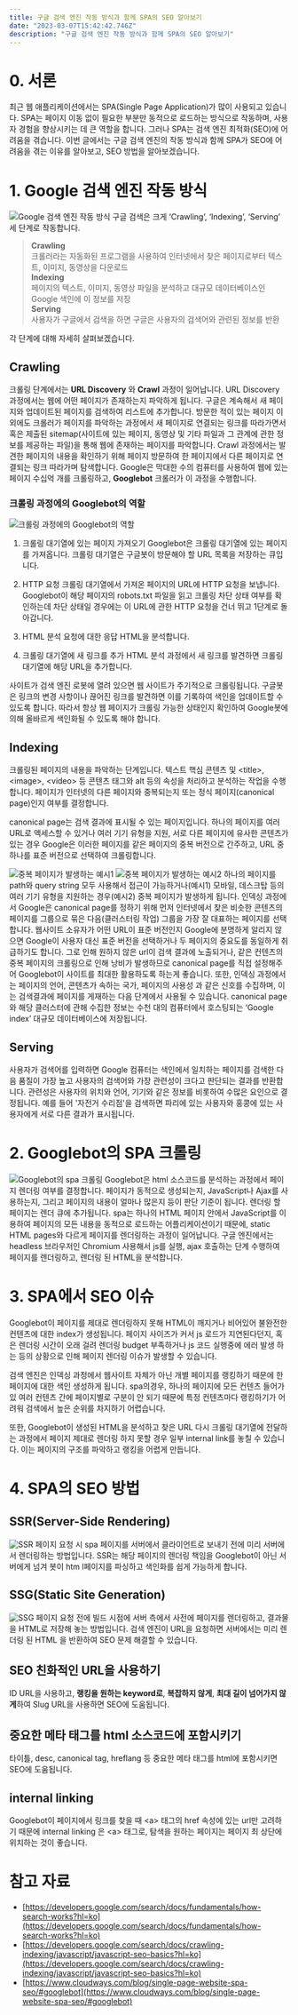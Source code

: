 ```yaml
---
title: 구글 검색 엔진 작동 방식과 함께 SPA의 SEO 알아보기
date: "2023-03-07T15:42:42.746Z"
description: "구글 검색 엔진 작동 방식과 함께 SPA의 SEO 알아보기"
---
```


# 0. 서론

최근 웹 애플리케이션에서는 SPA(Single Page Application)가 많이 사용되고 있습니다. SPA는 페이지 이동 없이 필요한 부분만 동적으로 로드하는 방식으로 작동하며, 사용자 경험을 향상시키는 데 큰 역할을 합니다. 그러나 SPA는 검색 엔진 최적화(SEO)에 어려움을 겪습니다. 이번 글에서는 구글 검색 엔진의 작동 방식과 함께 SPA가 SEO에 어려움을 겪는 이유를 알아보고, SEO 방법을 알아보겠습니다.

# 1. Google 검색 엔진 작동 방식

![Google 검색 엔진 작동 방식](./google_search_engine_process.png)
구글 검색은 크게 ‘Crawling’, ‘Indexing’, ‘Serving’ 세 단계로 작동합니다.

> **Crawling**  
> 크롤러라는 자동화된 프로그램을 사용하여 인터넷에서 찾은 페이지로부터 텍스트, 이미지, 동영상을 다운로드  
> **Indexing**  
> 페이지의 텍스트, 이미지, 동영상 파일을 분석하고 대규모 데이터베이스인 Google 색인에 이 정보를 저장  
> **Serving**  
> 사용자가 구글에서 검색을 하면 구글은 사용자의 검색어와 관련된 정보를 반환

각 단계에 대해 자세히 살펴보겠습니다.

## Crawling

크롤링 단계에서는 **URL Discovery** 와 **Crawl** 과정이 일어납니다. URL Discovery 과정에서는 웹에 어떤 페이지가 존재하는지 파악하게 됩니다. 구글은 계속해서 새 페이지와 업데이트된 페이지를 검색하여 리스트에 추가합니다. 방문한 적이 있는 페이지 이외에도 크롤러가 페이지를 파악하는 과정에서 새 페이지로 연결되는 링크를 따라가면서 혹은 제출된 sitemap(사이트에 있는 페이지, 동영상 및 기타 파일과 그 관계에 관한 정보를 제공하는 파일)을 통해 웹에 존재하는 페이지를 파악합니다. Crawl 과정에서는 발견한 페이지의 내용을 확인하기 위해 페이지 방문하여 한 페이지에서 다른 페이지로 연결되는 링크 따라가며 탐색합니다. Google은 막대한 수의 컴퓨터를 사용하여 웹에 있는 페이지 수십억 개를 크롤링하고, **Googlebot** 크롤러가 이 과정을 수행합니다.

### 크롤링 과정에의 Googlebot의 역할

![크롤링 과정에의 Googlebot의 역할](./crawling_goolebot.png)

1. 크롤링 대기열에 있는 페이지 가져오기
   Googlebot은 크롤링 대기열에 있는 페이지를 가져옵니다. 크롤링 대기열은 구글봇이 방문해야 할 URL 목록을 저장하는 큐입니다.

2. HTTP 요청
   크롤링 대기열에서 가져온 페이지의 URL에 HTTP 요청을 보냅니다. Googlebot이 해당 페이지의 robots.txt 파일을 읽고 크롤링 차단 상태 여부를 확인하는데 차단 상태일 경우에는 이 URL에 관한 HTTP 요청을 건너 뛰고 1단계로 돌아갑니다.

3. HTML 분석
   요청에 대한 응답 HTML을 분석합니다.

4. 크롤링 대기열에 새 링크를 추가
   HTML 분석 과정에서 새 링크를 발견하면 크롤링 대기열에 해당 URL을 추가합니다.

사이트가 검색 엔진 로봇에 열려 있으면 웹 사이트가 주기적으로 크롤링됩니다. 구글봇은 링크의 변경 사항이나 끊어진 링크를 발견하면 이를 기록하여 색인을 업데이트할 수 있도록 합니다. 따라서 항상 웹 페이지가 크롤링 가능한 상태인지 확인하여 Google봇에 의해 올바르게 색인화될 수 있도록 해야 합니다.

## Indexing

크롤링된 페이지의 내용을 파악하는 단계입니다. 텍스트 핵심 콘텐츠 및 &lt;title>, &lt;image>, &lt;video> 등 콘텐츠 태그와 alt 등의 속성을 처리하고 분석하는 작업을 수행합니다. 페이지가 인터넷의 다른 페이지와 중복되는지 또는 정식 페이지(canonical page)인지 여부를 결정합니다.

canonical page는 검색 결과에 표시될 수 있는 페이지입니다. 하나의 페이지를 여러 URL로 액세스할 수 있거나 여러 기기 유형을 지원, 서로 다른 페이지에 유사한 콘텐츠가 있는 경우 Google은 이러한 페이지를 같은 페이지의 중복 버전으로 간주하고, URL 중 하나를 표준 버전으로 선택하여 크롤링합니다.

![중복 페이지가 발생하는 예시1](./duplicated_page_example_1.png)
![중복 페이지가 발생하는 예시2](./duplicated_page_example_2.png)
하나의 페이지를 path와 query string 모두 사용해서 접근이 가능하거나(예시1) 모바일, 데스크탑 등의 여러 기기 유형을 지원하는 경우(예시2) 중복 페이지가 발생하게 됩니다.
인덱싱 과정에서 Google은 canonical page를 정하기 위해 먼저 인터넷에서 찾은 비슷한 콘텐츠의 페이지를 그룹으로 묶은 다음(클러스터링 작업) 그룹을 가장 잘 대표하는 페이지를 선택합니다. 웹사이트 소유자가 어떤 URL이 표준 버전인지 Google에 분명하게 알리지 않으면 Google이 사용자 대신 표준 버전을 선택하거나 두 페이지의 중요도를 동일하게 취급하기도 합니다. 그로 인해 원하지 않은 url이 검색 결과에 노출되거나, 같은 컨텐츠의 중복 페이지의 크롤링으로 인해 낭비가 발생하므로 canonical page를 직접 설정해주어 Googlebot이 사이트를 최대한 활용하도록 하는게 좋습니다.
또한, 인덱싱 과정에서는 페이지의 언어, 콘텐츠가 속하는 국가, 페이지의 사용성 과 같은 신호를 수집하며, 이는 검색결과에 페이지를 게재하는 다음 단계에서 사용될 수 있습니다.
canonical page와 해당 클러스터에 관해 수집한 정보는 수천 대의 컴퓨터에서 호스팅되는 ‘Google index’ 대규모 데이터베이스에 저장됩니다.

## Serving

사용자가 검색어를 입력하면 Google 컴퓨터는 색인에서 일치하는 페이지를 검색한 다음 품질이 가장 높고 사용자의 검색어와 가장 관련성이 크다고 판단되는 결과를 반환합니다. 관련성은 사용자의 위치와 언어, 기기와 같은 정보를 비롯하여 수많은 요인으로 결정됩니다. 예를 들어 '자전거 수리점'을 검색하면 파리에 있는 사용자와 홍콩에 있는 사용자에게 서로 다른 결과가 표시됩니다.

# 2. Googlebot의 SPA 크롤링

![Googlebot의 spa 크롤링](./spa_crawling_goolebot.png)
Googlebot은 html 소스코드를 분석하는 과정에서 페이지 렌더링 여부를 결정합니다. 페이지가 동적으로 생성되는지, JavaScript나 Ajax를 사용하는지, 그리고 페이지의 내용이 얼마나 많은지 등이 판단 기준이 됩니다. 렌더링 할 페이지는 렌더 큐에 추가됩니다. spa는 하나의 HTML 페이지 안에서 JavaScript를 이용하여 페이지의 모든 내용을 동적으로 로드하는 어플리케이션이기 때문에, static HTML pages와 다르게 페이지를 렌더링하는 과정이 일어납니다. 구글 엔진에서는 headless 브라우저인 Chromium 사용해서 js를 실행, ajax 호출하는 단계 수행하여 페이지를 렌더링하고, 렌더링 된 HTML을 분석합니다.

# 3. SPA에서 SEO 이슈

Googlebot이 페이지를 제대로 렌더링하지 못해 HTML이 깨지거나 비어있어 불완전한 컨텐츠에 대한 index가 생성됩니다. 페이지 사이즈가 커서 js 로드가 지연된다던지, 혹은 렌더링 시간이 오래 걸려 렌더링 budget 부족하거나 js 코드 실행중에 에러 발생 하는 등의 상황으로 인해 페이지 렌더링 이슈가 발생할 수 있습니다.

검색 엔진은 인덱싱 과정에서 웹사이트 자체가 아닌 개별 페이지를 랭킹하기 때문에 한 페이지에 대한 색인 생성하게 됩니다. spa의경우, 하나의 페이지에 모든 컨텐츠 들어가 있 여러 컨텐츠 간에 페이지별로 구분이 안 되기 때문에 특정 컨텐츠마다 랭킹하기가 어려워 검색에서 높은 순위를 차지하기 어렵습니다.

또한, Googlebot이 생성된 HTML을 분석하고 찾은 URL 다시 크롤링 대기열에 전달하는 과정에서 페이지 제대로 렌더링 하지 못할 경우 일부 internal link를 놓칠 수 있습니다. 이는 페이지의 구조를 파악하고 랭킹을 어렵게 만듭니다.

# 4. SPA의 SEO 방법

## SSR(Server-Side Rendering)

![SSR](./ssr.png)
페이지 요청 시 spa 페이지를 서버에서 클라이언트로 보내기 전에 미리 서버에서 렌더링하는 방법입니다. SSR는 해당 페이지의 렌더링 책임을 Googlebot이 아닌 서버에게 넘겨 봇이 htm l페이지를 파싱하고 색인화를 쉽게 가능하게 합니다.

## SSG(Static Site Generation)

![SSG](./ssg.png)
페이지 요청 전에 빌드 시점에 서버 측에서 사전에 페이지를 렌더링하고, 결과물을 HTML로 저장해 놓는 방법입니다. 검색 엔진이 URL을 요청하면 서버에서는 미리 렌더링 된 HTML 을 반환하여 SEO 문제 해결할 수 있습니다.

## SEO 친화적인 URL을 사용하기

ID URL을 사용하고, **랭킹을 원하는 keyword로**, **복잡하지 않게**, **최대 길이 넘어가지 않게**하여 Slug URL을 사용하면 SEO에 도움됩니다.

## 중요한 메타 태그를 html 소스코드에 포함시키기

타이틀, desc, canonical tag, hreflang 등 중요한 메타 태그를 html에 포함시키면 SEO에 도움됩니다.

## internal linking

Googlebot이 페이지에서 링크를 찾을 때 &lt;a> 태그의 href 속성에 있는 url만 고려하기 때문에 internal linking 은 &lt;a> 태그로, 탐색을 원하는 페이지는 페이지 최 상단에 위치하는 것이 좋습니다.

# 참고 자료

- [https://developers.google.com/search/docs/fundamentals/how-search-works?hl=ko](https://developers.google.com/search/docs/fundamentals/how-search-works?hl=ko)
- [https://developers.google.com/search/docs/crawling-indexing/javascript/javascript-seo-basics?hl=ko](https://developers.google.com/search/docs/crawling-indexing/javascript/javascript-seo-basics?hl=ko)
- [https://www.cloudways.com/blog/single-page-website-spa-seo/#googlebot](https://www.cloudways.com/blog/single-page-website-spa-seo/#googlebot)
